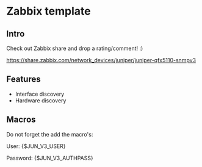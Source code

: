 Zabbix template
======

Intro
------
Check out Zabbix share and drop a rating/comment! :)

https://share.zabbix.com/network_devices/juniper/juniper-qfx5110-snmpv3


Features
------
- Interface discovery
- Hardware discovery


Macros
------
Do not forget the add the macro's:

User: {$JUN_V3_USER}

Password: {$JUN_V3_AUTHPASS}
